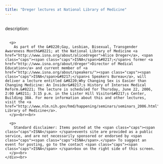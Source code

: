 ```yaml
---
title: "Dreger lectures at National Library of Medicine"
---
```


<div class="flexinode-body flexinode-2">
  <div class="flexinode-textarea-1">
    <div class="form-item">
      <br> <label>description:</label><br /> <br> 
      
      <p>
        As part of the &#8220;Gay, Lesbian, Bisexual, Transgender Awareness Month&#8221; at the National Library of Medicine <a href="http://www.isna.org/about/alicedreger">Alice Dreger</a>, <span class="caps"><span class="caps">ISNA</span>&#8217;</span>s former <a href="http://www.isna.org/about/dreger">Director of Medical Education</a> and current member of <a href="http://www.isna.org/about/speakers/"><span class="caps"><span class="caps">ISNA</span>&#8217;</span>s Speakers Bureau</a>, will deliver a lecture entitled &#8220;Why Changing Sex is Easier than Changing Medicine: An Insider&#8217;s History of Intersex Medical Reform.&#8221; The lecture is scheduled for Thursday, June 22, 2006, 2:00 &#8211; 3:15 p.m. in the Lister Hill Visitor&#8217;s Center, Building 38A. For more information about this and other lectures, visit the <a href="http://www.nlm.nih.gov/hmd/happening/seminars/seminars_2006.html">National Library of Medicine</a>.
      </p><br><br>
      
      <p>
        Standard disclaimer: Items posted at the <span class="caps"><span class="caps">ISNA</span> </span>events site are provided as a public service, and are not necessarily sponsored or endorsed by <span class="caps"><span class="caps">ISNA</span>.</span> To suggest an event for posting, go to the contact <span class="caps"><span class="caps">ISNA</span> </span>box on the right side of this screen.
      </p><br>
    </div><br>
  </div>
</div>
